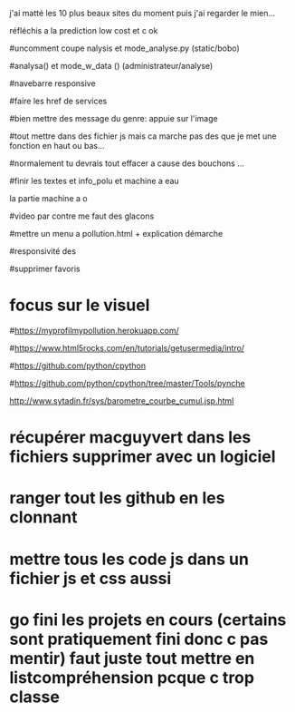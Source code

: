 j'ai matté les 10 plus beaux sites du moment puis j'ai regarder le mien...

réfléchis a la prediction low cost et c ok

#uncomment coupe nalysis et mode_analyse.py (static/bobo)

#analysa() et mode_w_data () (administrateur/analyse) 

#navebarre responsive

#faire les href de services

#bien mettre des message du genre: appuie sur l'image

#tout mettre dans des fichier js mais ca marche pas des que je met une fonction en haut ou bas...

#normalement tu devrais tout effacer a cause des bouchons ...

#finir les textes et info_polu et machine a eau

la partie machine a o 

#video par contre me faut des glacons

#mettre un menu a pollution.html + explication démarche

#responsivité des

#supprimer favoris

# focus sur le visuel

#https://myprofilmypollution.herokuapp.com/

#https://www.html5rocks.com/en/tutorials/getusermedia/intro/

#https://github.com/python/cpython

#https://github.com/python/cpython/tree/master/Tools/pynche

 http://www.sytadin.fr/sys/barometre_courbe_cumul.jsp.html


# récupérer macguyvert dans les fichiers supprimer avec un logiciel

# ranger tout les github en les clonnant

# mettre tous les code js dans un fichier js et css aussi


# go fini les projets en cours (certains sont pratiquement fini donc c pas mentir) faut juste tout mettre en listcompréhension pcque c trop classe




 












